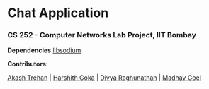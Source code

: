 # Chat Application

### CS 252 - Computer Networks Lab Project, IIT Bombay

**Dependencies**
 [libsodium](https://github.com/jedisct1/libsodium) 

**Contributors:**

[Akash Trehan](https://github.com/CodeMaxx) | 
[Harshith Goka](https://github.com/tastelessjolt) | 
[Divya Raghunathan](https://github.com/divya-urs) | 
[Madhav Goel](https://github.com/madhav-goel)
